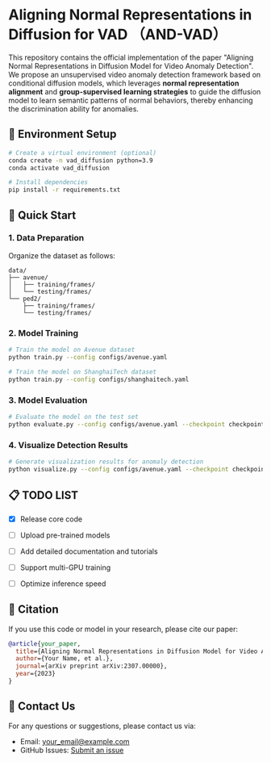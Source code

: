 # Aligning Normal Representations in Diffusion for VAD （AND-VAD）
This repository contains the official implementation of the paper "Aligning Normal Representations in Diffusion Model for Video Anomaly Detection". We propose an unsupervised video anomaly detection framework based on conditional diffusion models, which leverages **normal representation alignment** and **group-supervised learning strategies** to guide the diffusion model to learn semantic patterns of normal behaviors, thereby enhancing the discrimination ability for anomalies.


## 🔧 Environment Setup  
```bash
# Create a virtual environment (optional)
conda create -n vad_diffusion python=3.9
conda activate vad_diffusion

# Install dependencies
pip install -r requirements.txt
```


## 🚀 Quick Start  
### 1. Data Preparation  
Organize the dataset as follows:  
```
data/
├── avenue/
│   ├── training/frames/
│   └── testing/frames/
└── ped2/
    ├── training/frames/
    └── testing/frames/
```

### 2. Model Training  
```bash
# Train the model on Avenue dataset
python train.py --config configs/avenue.yaml

# Train the model on ShanghaiTech dataset
python train.py --config configs/shanghaitech.yaml
```

### 3. Model Evaluation  
```bash
# Evaluate the model on the test set
python evaluate.py --config configs/avenue.yaml --checkpoint checkpoints/best_model.pth
```

### 4. Visualize Detection Results  
```bash
# Generate visualization results for anomaly detection
python visualize.py --config configs/avenue.yaml --checkpoint checkpoints/best_model.pth --video_idx 0
```


## 📋 TODO LIST  
- [x] Release core code  
- [ ] Upload pre-trained models  
- [ ] Add detailed documentation and tutorials  
- [ ] Support multi-GPU training  
- [ ] Optimize inference speed  


## 📜 Citation  
If you use this code or model in your research, please cite our paper:  
```bibtex
@article{your_paper,
  title={Aligning Normal Representations in Diffusion Model for Video Anomaly Detection},
  author={Your Name, et al.},
  journal={arXiv preprint arXiv:2307.00000},
  year={2023}
}
```


## 💬 Contact Us  
For any questions or suggestions, please contact us via:  
- Email: your_email@example.com  
- GitHub Issues: [Submit an issue](https://github.com/your_username/your_repo/issues)

